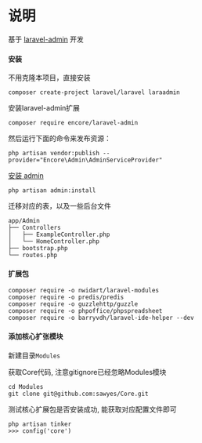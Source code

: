 # 说明

基于 [laravel-admin](http://laravel-admin.org/docs/#/zh/model-tree?id=%E4%BD%BF%E7%94%A8%E6%96%B9%E6%B3%95) 开发

#### 安装

不用克隆本项目，直接安装

```
composer create-project laravel/laravel laraadmin
```

安装laravel-admin扩展

```
composer require encore/laravel-admin
```

然后运行下面的命令来发布资源：

```
php artisan vendor:publish --provider="Encore\Admin\AdminServiceProvider"
```

[安装 admin](http://laravel-admin.org/docs/#/zh/installation) 

```
php artisan admin:install
```

迁移对应的表，以及一些后台文件
```
app/Admin
├── Controllers
│   ├── ExampleController.php
│   └── HomeController.php
├── bootstrap.php
└── routes.php
```
#### 扩展包

```
composer require -o nwidart/laravel-modules 
composer require -o predis/predis
composer require -o guzzlehttp/guzzle
composer require -o phpoffice/phpspreadsheet
composer require -o barryvdh/laravel-ide-helper --dev
```

#### 添加核心扩张模块

新建目录`Modules`

获取Core代码, 注意gitignore已经忽略Modules模块

```
cd Modules
git clone git@github.com:sawyes/Core.git
```

测试核心扩展包是否安装成功, 能获取对应配置文件即可

```
php artisan tinker
>>> config('core')
```


